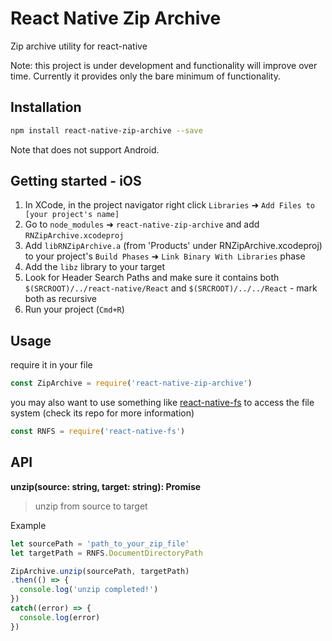 # React Native Zip Archive

Zip archive utility for react-native

Note: this project is under development and functionality will improve over time. Currently it provides only the bare minimum of functionality.

## Installation

```bash
npm install react-native-zip-archive --save
```

 Note that does not support Android.

## Getting started - iOS

1. In XCode, in the project navigator right click `Libraries` ➜ `Add Files to [your project's name]`
2. Go to `node_modules` ➜ `react-native-zip-archive` and add `RNZipArchive.xcodeproj`
3. Add `libRNZipArchive.a` (from 'Products' under RNZipArchive.xcodeproj) to your project's `Build Phases` ➜ `Link Binary With Libraries` phase
4. Add the `libz` library to your target
5. Look for Header Search Paths and make sure it contains both `$(SRCROOT)/../react-native/React` and `$(SRCROOT)/../../React` - mark both as recursive
6. Run your project (`Cmd+R`)

## Usage

require it in your file

```js
const ZipArchive = require('react-native-zip-archive')
```

you may also want to use something like [react-native-fs](https://github.com/johanneslumpe/react-native-fs) to access the file system (check its repo for more information)

```js
const RNFS = require('react-native-fs')
```

## API

**unzip(source: string, target: string): Promise**

> unzip from source to target

Example

```js
let sourcePath = 'path_to_your_zip_file'
let targetPath = RNFS.DocumentDirectoryPath

ZipArchive.unzip(sourcePath, targetPath)
.then(() => {
  console.log('unzip completed!')
})
catch((error) => {
  console.log(error)
})
```
